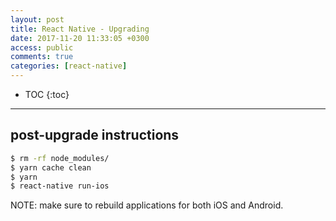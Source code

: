 ```yaml
---
layout: post
title: React Native - Upgrading
date: 2017-11-20 11:33:05 +0300
access: public
comments: true
categories: [react-native]
---
```


<!-- more -->

* TOC
{:toc}
<hr>

post-upgrade instructions
-------------------------

```sh
$ rm -rf node_modules/
$ yarn cache clean
$ yarn
$ react-native run-ios
```

NOTE: make sure to rebuild applications for both iOS and Android.
